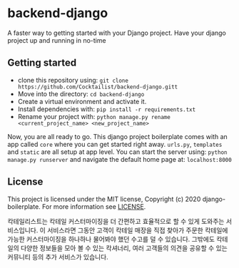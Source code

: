 # backend-django

A faster way to getting started with your Django project. Have your django project up and running in no-time

## Getting started
- clone this repository using: `git clone https://github.com/Cocktailist/backend-django.gitt`
- Move into the directory: `cd backend-django`
- Create a virtual environment and activate it. 
- Install dependencies with: `pip install -r requirements.txt`
- Rename your project with: `python manage.py rename <current_project_name> <new_project_name>`

Now, you are all ready to go. This django project boilerplate comes with an app called `core` where you can get started right away. `urls.py`, `templates` and `static` are all setup at app level.
You can start the server using: `python manage.py runserver` and navigate the default home page at: `localhost:8000`
 
## License
This project is licensed under the MIT license, Copyright (c) 2020 django-boilerplate. For more information see [LICENSE].

칵테일리스트는 칵테일 커스터마이징을 더 간편하고 효율적으로 할 수 있게 도와주는 서비스입니다. 이 서비스라면 그동안 고객이 칵테일 매장을 직접 찾아가 주문한 칵테일에 가능한 커스터마이징을 하나하나 물어봐야 했던 수고를 덜 수 있습니다. 그밖에도 칵테일의 다양한 정보들을 모아 볼 수 있는 칵셔너리, 여러 고객들의 의견을 공유할 수 있는 커뮤니티 등의 추가 서비스가 있습니다.



[LICENSE]: <https://github.com/beingbiplov/django-boilerplate/blob/master/LICENSE>
